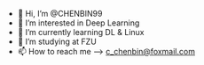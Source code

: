 - 👋 Hi, I’m @CHENBIN99
- 👀 I’m interested in Deep Learning
- 🌱 I’m currently learning DL & Linux
- 🏫 I’m studying at FZU
- 📫 How to reach me --> c_chenbin@foxmail.com

<!---
CHENBIN99/CHENBIN99 is a ✨ special ✨ repository because its `README.md` (this file) appears on your GitHub profile.
You can click the Preview link to take a look at your changes.
--->
